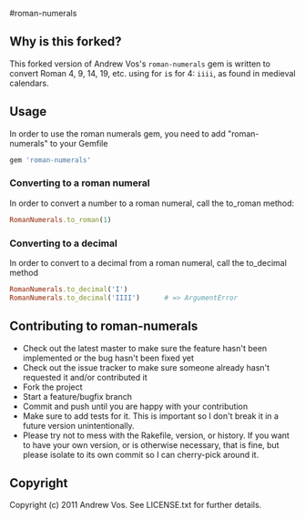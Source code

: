 #roman-numerals

## Why is this forked?

This forked version of Andrew Vos's `roman-numerals` gem is written to
convert Roman 4, 9, 14, 19, etc. using for `i`s for 4: `iiii`, as found
in medieval calendars.

## Usage
In order to use the roman numerals gem, you need to add "roman-numerals" to your Gemfile

```ruby
gem 'roman-numerals'
```

### Converting to a roman numeral
In order to convert a number to a roman numeral, call the to_roman method:

```ruby
RomanNumerals.to_roman(1)
```

### Converting to a decimal
In order to convert to a decimal from a roman numeral, call the to_decimal method

```ruby
RomanNumerals.to_decimal('I')
RomanNumerals.to_decimal('IIII')      # => ArgumentError
```

## Contributing to roman-numerals

* Check out the latest master to make sure the feature hasn't been implemented or the bug hasn't been fixed yet
* Check out the issue tracker to make sure someone already hasn't requested it and/or contributed it
* Fork the project
* Start a feature/bugfix branch
* Commit and push until you are happy with your contribution
* Make sure to add tests for it. This is important so I don't break it in a future version unintentionally.
* Please try not to mess with the Rakefile, version, or history. If you want to have your own version, or is otherwise necessary, that is fine, but please isolate to its own commit so I can cherry-pick around it.

## Copyright

Copyright (c) 2011 Andrew Vos. See LICENSE.txt for
further details.
